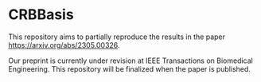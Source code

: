 # CRBBasis

This repository aims to partially reproduce the results in the paper https://arxiv.org/abs/2305.00326.

Our preprint is currently under revision at IEEE Transactions on Biomedical Engineering. This repository will be finalized when the paper is published.